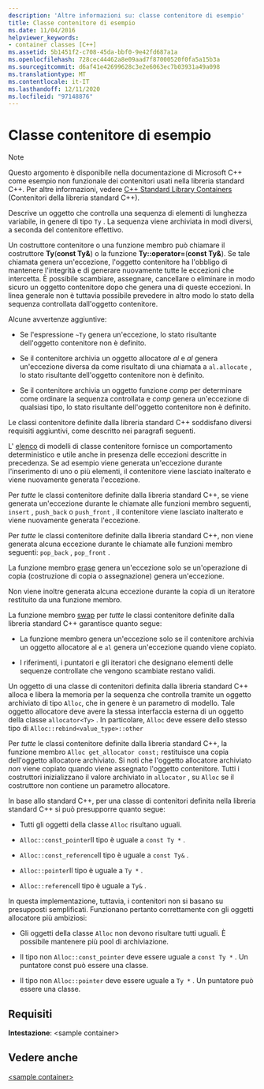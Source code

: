 ```yaml
---
description: 'Altre informazioni su: classe contenitore di esempio'
title: Classe contenitore di esempio
ms.date: 11/04/2016
helpviewer_keywords:
- container classes [C++]
ms.assetid: 5b1451f2-c708-45da-bbf0-9e42fd687a1a
ms.openlocfilehash: 728cec44462a8e09aad7f87000520f0fa5a15b3a
ms.sourcegitcommit: d6af41e42699628c3e2e6063ec7b03931a49a098
ms.translationtype: MT
ms.contentlocale: it-IT
ms.lasthandoff: 12/11/2020
ms.locfileid: "97148876"
---
```

# <a name="sample-container-class"></a>Classe contenitore di esempio

> [!NOTE]
> Questo argomento è disponibile nella documentazione di Microsoft C++ come esempio non funzionale dei contenitori usati nella libreria standard C++. Per altre informazioni, vedere [C++ Standard Library Containers](../standard-library/stl-containers.md) (Contenitori della libreria standard C++).

Descrive un oggetto che controlla una sequenza di elementi di lunghezza variabile, in genere di tipo `Ty` . La sequenza viene archiviata in modi diversi, a seconda del contenitore effettivo.

Un costruttore contenitore o una funzione membro può chiamare il costruttore **Ty**(**const Ty&**) o la funzione **Ty::operator=**(**const Ty&**). Se tale chiamata genera un'eccezione, l'oggetto contenitore ha l'obbligo di mantenere l'integrità e di generare nuovamente tutte le eccezioni che intercetta. È possibile scambiare, assegnare, cancellare o eliminare in modo sicuro un oggetto contenitore dopo che genera una di queste eccezioni. In linea generale non è tuttavia possibile prevedere in altro modo lo stato della sequenza controllata dall'oggetto contenitore.

Alcune avvertenze aggiuntive:

- Se l'espressione `~Ty` genera un'eccezione, lo stato risultante dell'oggetto contenitore non è definito.

- Se il contenitore archivia un oggetto allocatore *al* e *al* genera un'eccezione diversa da come risultato di una chiamata a `al.allocate` , lo stato risultante dell'oggetto contenitore non è definito.

- Se il contenitore archivia un oggetto funzione *comp* per determinare come ordinare la sequenza controllata e *comp* genera un'eccezione di qualsiasi tipo, lo stato risultante dell'oggetto contenitore non è definito.

Le classi contenitore definite dalla libreria standard C++ soddisfano diversi requisiti aggiuntivi, come descritto nei paragrafi seguenti.

L' [elenco](../standard-library/list-class.md) di modelli di classe contenitore fornisce un comportamento deterministico e utile anche in presenza delle eccezioni descritte in precedenza. Se ad esempio viene generata un'eccezione durante l'inserimento di uno o più elementi, il contenitore viene lasciato inalterato e viene nuovamente generata l'eccezione.

Per *tutte* le classi contenitore definite dalla libreria standard C++, se viene generata un'eccezione durante le chiamate alle funzioni membro seguenti, `insert` , `push_back` o `push_front` , il contenitore viene lasciato inalterato e viene nuovamente generata l'eccezione.

Per *tutte* le classi contenitore definite dalla libreria standard C++, non viene generata alcuna eccezione durante le chiamate alle funzioni membro seguenti: `pop_back` , `pop_front` .

La funzione membro [erase](../standard-library/container-class-erase.md) genera un'eccezione solo se un'operazione di copia (costruzione di copia o assegnazione) genera un'eccezione.

Non viene inoltre generata alcuna eccezione durante la copia di un iteratore restituito da una funzione membro.

La funzione membro [swap](../standard-library/container-class-swap.md) per *tutte* le classi contenitore definite dalla libreria standard C++ garantisce quanto segue:

- La funzione membro genera un'eccezione solo se il contenitore archivia un oggetto allocatore al e `al` genera un'eccezione quando viene copiato.

- I riferimenti, i puntatori e gli iteratori che designano elementi delle sequenze controllate che vengono scambiate restano validi.

Un oggetto di una classe di contenitori definita dalla libreria standard C++ alloca e libera la memoria per la sequenza che controlla tramite un oggetto archiviato di tipo `Alloc`, che in genere è un parametro di modello. Tale oggetto allocatore deve avere la stessa interfaccia esterna di un oggetto della classe `allocator<Ty>` . In particolare, `Alloc` deve essere dello stesso tipo di `Alloc::rebind<value_type>::other`

Per *tutte* le classi contenitore definite dalla libreria standard C++, la funzione membro `Alloc get_allocator const;` restituisce una copia dell'oggetto allocatore archiviato. Si noti che l'oggetto allocatore archiviato *non* viene copiato quando viene assegnato l'oggetto contenitore. Tutti i costruttori inizializzano il valore archiviato in `allocator` , su `Alloc` se il costruttore non contiene un parametro allocatore.

In base allo standard C++, per una classe di contenitori definita nella libreria standard C++ si può presupporre quanto segue:

- Tutti gli oggetti della classe `Alloc` risultano uguali.

- `Alloc::const_pointer`Il tipo è uguale a `const Ty *` .

- `Alloc::const_reference`Il tipo è uguale a `const Ty&` .

- `Alloc::pointer`Il tipo è uguale a `Ty *` .

- `Alloc::reference`Il tipo è uguale a `Ty&` .

In questa implementazione, tuttavia, i contenitori non si basano su presupposti semplificati. Funzionano pertanto correttamente con gli oggetti allocatore più ambiziosi:

- Gli oggetti della classe `Alloc` non devono risultare tutti uguali. È possibile mantenere più pool di archiviazione.

- Il tipo non `Alloc::const_pointer` deve essere uguale a `const Ty *` . Un puntatore const può essere una classe.

- Il tipo non `Alloc::pointer` deve essere uguale a `Ty *` . Un puntatore può essere una classe.

## <a name="requirements"></a>Requisiti

**Intestazione**: \<sample container>

## <a name="see-also"></a>Vedere anche

[\<sample container>](../standard-library/sample-container.md)
